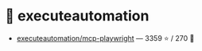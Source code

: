 # 👤 executeautomation

- [executeautomation/mcp-playwright](https://github.com/executeautomation/mcp-playwright) — 3359 ⭐️ / 270 🍴
